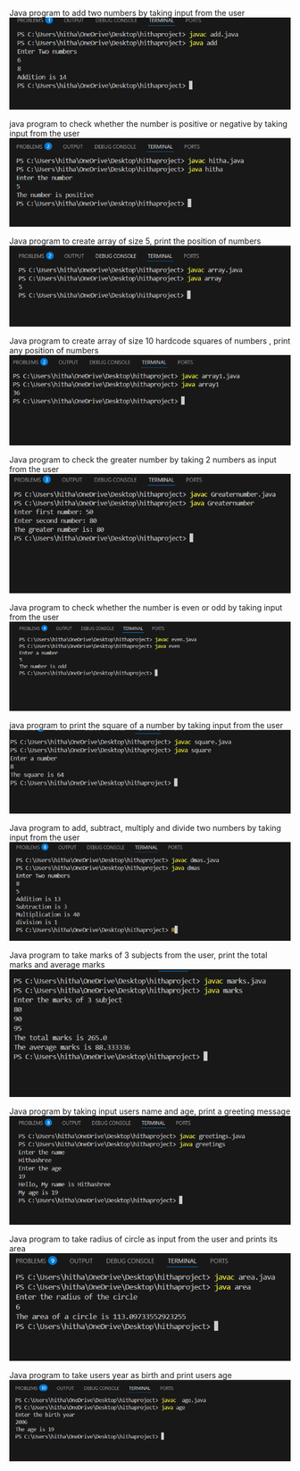 Java program to add two numbers by taking input from the user
![image alt](https://github.com/Hithashree028/Module-1/blob/396c6f58c6352bbf08a70449fcb47c1e4304bb4b/Screenshot%202025-08-18%20191225.png)

java program to check whether the number is positive or negative by taking input from the user
![image alt](https://github.com/Hithashree028/Module-1/blob/9784f80c6da8ff67b415166a1afc3a80604d014d/Screenshot%202025-08-19%20151122.png)

Java program to create array of size 5, print the position of numbers
![image alt](https://github.com/Hithashree028/Module-1/blob/fb7c50561b70b6f37657e1e7c7a3cbb1ecffe466/Screenshot%202025-08-19%20152931.png)

Java program to create array of size 10 hardcode squares of numbers , print any position of numbers
![image alt](https://github.com/Hithashree028/Module-1/blob/5d6a0bf4c0ae221029a4f6569f077f856617f676/Screenshot%202025-08-19%20191706.png)

Java program to check the greater number by taking 2 numbers as input from the user
![image alt](https://github.com/Hithashree028/Module-1/blob/9de936bd80689001ae912b94267f00ec50249dd0/Screenshot%202025-08-19%20192943.png)

Java program to check whether the number is even or odd by taking input from the user
![image alt](https://github.com/Hithashree028/Module-1/blob/bf5cc56e225c13fddea37ed12e7810bd4c3620a6/Screenshot%202025-08-21%20120111.png)

java program to print the square of a number by taking input from the user
![image alt](https://github.com/Hithashree028/Module-1/blob/571a170a3304a9cd71f7ad4475c1a80ae316c214/Screenshot%202025-08-21%20121021.png)

Java program to add, subtract, multiply and divide two numbers by taking input from the user
![image alt](https://github.com/Hithashree028/Module-1/blob/157e5b0cd265daf638f943c10f9fd5931fa08f25/Screenshot%202025-08-21%20122025.png)

Java program to take marks of 3 subjects from the user, print the total marks and average marks
![image alt](https://github.com/Hithashree028/Module-1/blob/16431fad338d8566538fd9b01dc6753d957ebc07/Screenshot%202025-08-21%20123031.png)

Java program by taking input users name and age, print a greeting message
![image alt](https://github.com/Hithashree028/Module-1/blob/f04cddb1fd5d7ddaf0aba0414aee9b369c0eeef8/Screenshot%202025-08-21%20194240.png)

Java program to take radius of circle as input from the user and prints its area
![image alt](https://github.com/Hithashree028/Module-1/blob/1c9b301933ffba4294c833e2e99939f279698fd9/Screenshot%202025-08-21%20194921.png)

Java program to take users year as birth and print users age
![image alt](https://github.com/Hithashree028/Module-1/blob/cb4af9a0a38fb4504ab511cbb0cb30ed9bdf269a/Screenshot%202025-08-21%20210200.png)



